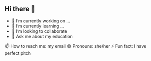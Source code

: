 ## Hi there 👋

- 🔭 I’m currently working on ...
- 🌱 I’m currently learning ...
- 👯 I’m looking to collaborate
- 💬 Ask me about my education

📫 How to reach me: my email
😄 Pronouns: she/her
⚡ Fun fact: I have perfect pitch

<!--
**maregh/maregh** is a ✨ _special_ ✨ repository because its `README.md` (this file) appears on your GitHub profile.

Here are some ideas to get you started:

- 🔭 I’m currently working on ...
- 🌱 I’m currently learning ...
- 👯 I’m looking to collaborate on ...
- 🤔 I’m looking for help with ...
- 💬 Ask me about ...
- 📫 How to reach me: ...
- 😄 Pronouns: ...
- ⚡ Fun fact: ...
-->
